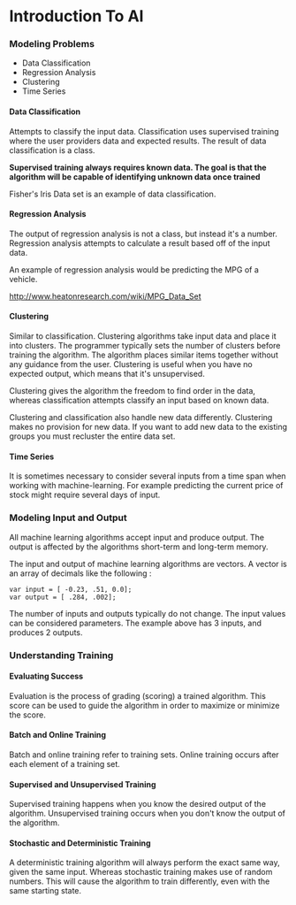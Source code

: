 # Introduction To AI

### Modeling Problems

* Data Classification
* Regression Analysis
* Clustering
* Time Series

#### Data Classification

Attempts to classify the input data. Classification uses supervised training where the user providers data and expected results. The result of data classification is a class.

**Supervised training always requires known data. The goal is that the algorithm will be capable of identifying unknown data once trained**

Fisher's Iris Data set is an example of data classification.

#### Regression Analysis

The output of regression analysis is not a class, but instead it's a number. Regression analysis attempts to calculate a result based off of the input data.

An example of regression analysis would be predicting the MPG of a vehicle.

http://www.heatonresearch.com/wiki/MPG_Data_Set

#### Clustering

Similar to classification. Clustering algorithms take input data and place it into clusters. The programmer typically sets the number of clusters before training the algorithm. The algorithm places similar items together without any guidance from the user. Clustering is useful when you have no expected output, which means that it's unsupervised.

Clustering gives the algorithm the freedom to find order in the data, whereas classification attempts classify an input based on known data.

Clustering and classification also handle new data differently. Clustering makes no provision for new data. If you want to add new data to the existing groups you must recluster the entire data set.

#### Time Series

It is sometimes necessary to consider several inputs from a time span when working with machine-learning. For example predicting the current price of stock might require several days of input.

### Modeling Input and Output

All machine learning algorithms accept input and produce output. The output is affected by the algorithms short-term and long-term memory.

The input and output of machine learning algorithms are vectors. A vector is an array of decimals like the following : 

    var input = [ -0.23, .51, 0.0];
    var output = [ .284, .002];

The number of inputs and outputs typically do not change. The input values can be considered parameters. The example above has 3 inputs, and produces 2 outputs.

### Understanding Training

#### Evaluating Success

Evaluation is the process of grading (scoring) a trained algorithm. This score can be used to guide the algorithm in order to maximize or minimize the score.

#### Batch and Online Training

Batch and online training refer to training sets. Online training occurs after each element of a training set.

#### Supervised and Unsupervised Training

Supervised training happens when you know the desired output of the algorithm. Unsupervised training occurs when you don't know the output of the algorithm.

#### Stochastic and Deterministic Training

A deterministic training algorithm will always perform the exact same way, given the same input. Whereas stochastic training makes use of random numbers. This will cause the algorithm to train differently, even with the same starting state.